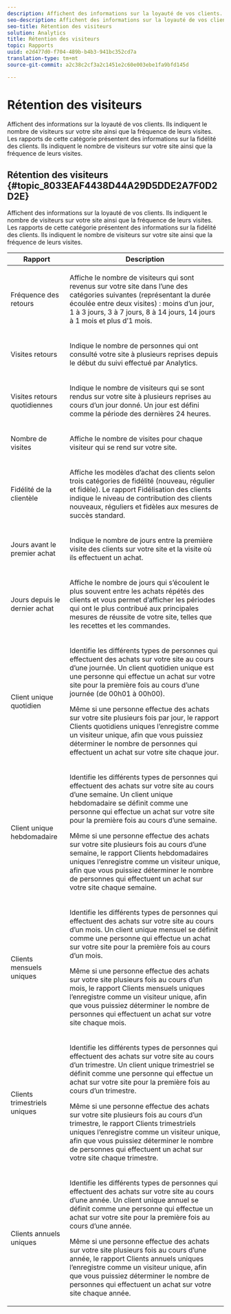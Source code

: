 ```yaml
---
description: Affichent des informations sur la loyauté de vos clients. Ils indiquent le nombre de visiteurs sur votre site ainsi que la fréquence de leurs visites. Les rapports de cette catégorie présentent des informations sur la fidélité des clients. Ils indiquent le nombre de visiteurs sur votre site ainsi que la fréquence de leurs visites.
seo-description: Affichent des informations sur la loyauté de vos clients. Ils indiquent le nombre de visiteurs sur votre site ainsi que la fréquence de leurs visites. Les rapports de cette catégorie présentent des informations sur la fidélité des clients. Ils indiquent le nombre de visiteurs sur votre site ainsi que la fréquence de leurs visites.
seo-title: Rétention des visiteurs
solution: Analytics
title: Rétention des visiteurs
topic: Rapports
uuid: e2d477d0-f704-489b-b4b3-941bc352cd7a
translation-type: tm+mt
source-git-commit: a2c38c2cf3a2c1451e2c60e003ebe1fa9bfd145d

---
```



# Rétention des visiteurs

Affichent des informations sur la loyauté de vos clients. Ils indiquent le nombre de visiteurs sur votre site ainsi que la fréquence de leurs visites. Les rapports de cette catégorie présentent des informations sur la fidélité des clients. Ils indiquent le nombre de visiteurs sur votre site ainsi que la fréquence de leurs visites.

## Rétention des visiteurs {#topic_8033EAF4438D44A29D5DDE2A7F0D2D2E}

Affichent des informations sur la loyauté de vos clients. Ils indiquent le nombre de visiteurs sur votre site ainsi que la fréquence de leurs visites. Les rapports de cette catégorie présentent des informations sur la fidélité des clients. Ils indiquent le nombre de visiteurs sur votre site ainsi que la fréquence de leurs visites.

<table id="table_486948EB47664B90BDF9915314B572B0"> 
 <thead> 
  <tr> 
   <th colname="col1" class="entry"> Rapport </th> 
   <th colname="col2" class="entry"> Description </th> 
  </tr> 
 </thead>
 <tbody> 
  <tr> 
   <td colname="col1"> Fréquence des retours </td> 
   <td colname="col2"> <p>Affiche le nombre de visiteurs qui sont revenus sur votre site dans l’une des catégories suivantes (représentant la durée écoulée entre deux visites) : moins d’un jour, 1 à 3 jours, 3 à 7 jours, 8 à 14 jours, 14 jours à 1 mois et plus d’1 mois. </p> </td> 
  </tr> 
  <tr> 
   <td colname="col1"> Visites retours </td> 
   <td colname="col2"> <p>Indique le nombre de personnes qui ont consulté votre site à plusieurs reprises depuis le début du suivi effectué par Analytics. </p> </td> 
  </tr> 
  <tr> 
   <td colname="col1"> Visites retours quotidiennes </td> 
   <td colname="col2"> <p>Indique le nombre de visiteurs qui se sont rendus sur votre site à plusieurs reprises au cours d’un jour donné. Un jour est défini comme la période des dernières 24 heures. </p> </td> 
  </tr> 
  <tr> 
   <td colname="col1"> Nombre de visites </td> 
   <td colname="col2"> <p>Affiche le nombre de visites pour chaque visiteur qui se rend sur votre site. </p> </td> 
  </tr> 
  <tr> 
   <td colname="col1"> Fidélité de la clientèle </td> 
   <td colname="col2"> <p>Affiche les modèles d’achat des clients selon trois catégories de fidélité (nouveau, régulier et fidèle). Le rapport <span class="wintitle">Fidélisation des clients</span> indique le niveau de contribution des clients nouveaux, réguliers et fidèles aux mesures de succès standard. </p> </td> 
  </tr> 
  <tr> 
   <td colname="col1"> Jours avant le premier achat </td> 
   <td colname="col2"> <p>Indique le nombre de jours entre la première visite des clients sur votre site et la visite où ils effectuent un achat. </p> </td> 
  </tr> 
  <tr> 
   <td colname="col1"> Jours depuis le dernier achat </td> 
   <td colname="col2"> <p>Affiche le nombre de jours qui s’écoulent le plus souvent entre les achats répétés des clients et vous permet d’afficher les périodes qui ont le plus contribué aux principales mesures de réussite de votre site, telles que les recettes et les commandes. </p> </td> 
  </tr> 
  <tr> 
   <td colname="col1"> Client unique quotidien </td> 
   <td colname="col2"> <p>Identifie les différents types de personnes qui effectuent des achats sur votre site au cours d’une journée. Un client quotidien unique est une personne qui effectue un achat sur votre site pour la première fois au cours d’une journée (de 00h01 à 00h00). </p> <p>Même si une personne effectue des achats sur votre site plusieurs fois par jour, le rapport <span class="wintitle">Clients quotidiens uniques</span> l’enregistre comme un visiteur unique, afin que vous puissiez déterminer le nombre de personnes qui effectuent un achat sur votre site chaque jour. </p> </td> 
  </tr> 
  <tr> 
   <td colname="col1"> Client unique hebdomadaire </td> 
   <td colname="col2"> <p>Identifie les différents types de personnes qui effectuent des achats sur votre site au cours d’une semaine. Un client unique hebdomadaire se définit comme une personne qui effectue un achat sur votre site pour la première fois au cours d’une semaine. </p> <p>Même si une personne effectue des achats sur votre site plusieurs fois au cours d’une semaine, le rapport <span class="wintitle">Clients hebdomadaires uniques</span> l’enregistre comme un visiteur unique, afin que vous puissiez déterminer le nombre de personnes qui effectuent un achat sur votre site chaque semaine. </p> </td> 
  </tr> 
  <tr> 
   <td colname="col1"> Clients mensuels uniques </td> 
   <td colname="col2"> <p>Identifie les différents types de personnes qui effectuent des achats sur votre site au cours d’un mois. Un client unique mensuel se définit comme une personne qui effectue un achat sur votre site pour la première fois au cours d’un mois. </p> <p>Même si une personne effectue des achats sur votre site plusieurs fois au cours d’un mois, le rapport <span class="wintitle">Clients mensuels uniques</span> l’enregistre comme un visiteur unique, afin que vous puissiez déterminer le nombre de personnes qui effectuent un achat sur votre site chaque mois. </p> </td> 
  </tr> 
  <tr> 
   <td colname="col1"> Clients trimestriels uniques </td> 
   <td colname="col2"> <p>Identifie les différents types de personnes qui effectuent des achats sur votre site au cours d’un trimestre. Un client unique trimestriel se définit comme une personne qui effectue un achat sur votre site pour la première fois au cours d’un trimestre. </p> <p>Même si une personne effectue des achats sur votre site plusieurs fois au cours d’un trimestre, le rapport <span class="wintitle">Clients trimestriels uniques</span> l’enregistre comme un visiteur unique, afin que vous puissiez déterminer le nombre de personnes qui effectuent un achat sur votre site chaque trimestre. </p> </td> 
  </tr> 
  <tr> 
   <td colname="col1"> Clients annuels uniques </td> 
   <td colname="col2"> <p>Identifie les différents types de personnes qui effectuent des achats sur votre site au cours d’une année. Un client unique annuel se définit comme une personne qui effectue un achat sur votre site pour la première fois au cours d’une année. </p> <p>Même si une personne effectue des achats sur votre site plusieurs fois au cours d’une année, le rapport <span class="wintitle">Clients annuels uniques</span> l’enregistre comme un visiteur unique, afin que vous puissiez déterminer le nombre de personnes qui effectuent un achat sur votre site chaque année. </p> </td> 
  </tr> 
 </tbody> 
</table>

